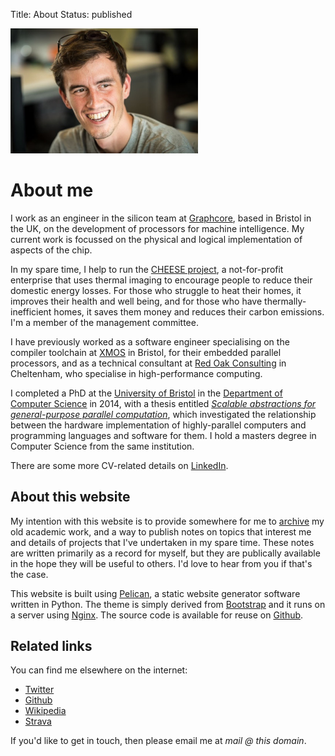 Title: About
Status: published

<img src="/images/mugshot.jpg" width="300" class="img-fluid">

# About me

I work as an engineer in the silicon team at
[Graphcore](http://www.graphcore.ai), based in Bristol in the UK, on the
development of processors for machine intelligence. My current work is
focussed on the physical and logical implementation of aspects of the chip.

In my spare time, I help to run the [CHEESE project](http://cheeseproject.co.uk),
a not-for-profit enterprise that uses thermal imaging to encourage people to reduce
their domestic energy losses. For those who struggle to heat their homes, it improves
their health and well being, and for those who have thermally-inefficient
homes, it saves them money and reduces their carbon emissions. I'm a member of
the management committee.

I have previously worked as a software engineer specialising on the compiler
toolchain at [XMOS](http://www.xmos.com) in Bristol, for their embedded
parallel processors, and as a technical consultant at [Red Oak
Consulting](http://www.redoakconsulting.co.uk) in Cheltenham, who specialise in
high-performance computing.

I completed a PhD at the [University of Bristol](http://www.bris.ac.uk) in the
[Department of Computer Science](http://www.cs.bris.ac.uk) in 2014, with a
thesis entitled *[Scalable abstractions for general-purpose parallel
computation]({filename}/thesis.md)*, which investigated the relationship
between the hardware implementation of highly-parallel computers and
programming languages and software for them. I hold a masters degree in
Computer Science from the same institution.

There are some more CV-related details on
[LinkedIn](https://www.linkedin.com/in/jameswhanlon).

## About this website

My intention with this website is to provide somewhere for me to
[archive](/archive.html) my old academic work, and a way to publish notes on
topics that interest me and details of projects that I've undertaken in my
spare time. These notes are written primarily as a record for myself, but they
are publically available in the hope they will be useful to others. I'd
love to hear from you if that's the case.

This website is built using [Pelican](https://blog.getpelican.com), a static
website generator software written in Python. The theme is simply derived from
[Bootstrap](https://getbootstrap.com) and it runs on a server using
[Nginx](https://www.nginx.com). The source code is available for reuse on
[Github](https://github.com/jameshanlon/homepage).

## Related links

You can find me elsewhere on the internet:

* [Twitter](https://twitter.com/jameswhanlon)
* [Github](https://github.com/jameshanlon)
* [Wikipedia](http://en.wikipedia.org/wiki/User:JamieHanlon)
* [Strava](https://www.strava.com/athletes/5351937)

If you'd like to get in touch, then please email me at *mail @ this domain*.
